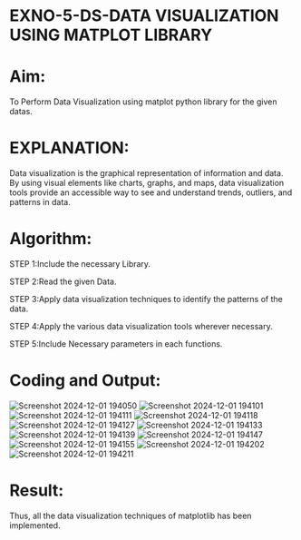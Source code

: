 # EXNO-5-DS-DATA VISUALIZATION USING MATPLOT LIBRARY

# Aim:
  To Perform Data Visualization using matplot python library for the given datas.

# EXPLANATION:
Data visualization is the graphical representation of information and data. By using visual elements like charts, graphs, and maps, data visualization tools provide an accessible way to see and understand trends, outliers, and patterns in data.

# Algorithm:
STEP 1:Include the necessary Library.

STEP 2:Read the given Data.

STEP 3:Apply data visualization techniques to identify the patterns of the data.

STEP 4:Apply the various data visualization tools wherever necessary.

STEP 5:Include Necessary parameters in each functions.

# Coding and Output:
![Screenshot 2024-12-01 194050](https://github.com/user-attachments/assets/9f5af170-bf91-4e84-8e8f-295a1323bdbd)
![Screenshot 2024-12-01 194101](https://github.com/user-attachments/assets/6ccdf84e-ea76-4207-af10-f2e3d42edd1d)
![Screenshot 2024-12-01 194111](https://github.com/user-attachments/assets/a16abc5a-be8a-4deb-b36f-b61cc281e5ea)
![Screenshot 2024-12-01 194118](https://github.com/user-attachments/assets/175d2a8b-75d3-4b6f-b86b-54738da7396a)
![Screenshot 2024-12-01 194127](https://github.com/user-attachments/assets/dd186fb9-c65b-4eb0-a699-12ddfa55ed96)
![Screenshot 2024-12-01 194133](https://github.com/user-attachments/assets/79cdc538-b197-4b1c-b698-31964cfb9ca5)
![Screenshot 2024-12-01 194139](https://github.com/user-attachments/assets/7dcf88cc-20e9-4f4e-9a44-2cc0e5e7ff88)
![Screenshot 2024-12-01 194147](https://github.com/user-attachments/assets/728be2e1-16a8-4227-ab7b-b74080c51d61)
![Screenshot 2024-12-01 194155](https://github.com/user-attachments/assets/b885a34d-a659-4fa9-a204-c2567d68476d)
![Screenshot 2024-12-01 194202](https://github.com/user-attachments/assets/9fb08194-9cdf-4500-b28d-39e24ddfb757)
![Screenshot 2024-12-01 194211](https://github.com/user-attachments/assets/4eab81c1-fe68-4e37-8130-5b18295781ff)

 

# Result:
Thus, all the data visualization techniques of matplotlib has been implemented.
